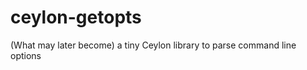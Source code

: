 ceylon-getopts
==============

(What may later become) a tiny Ceylon library to parse command line options
